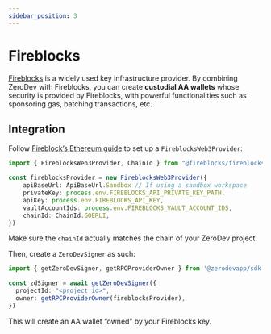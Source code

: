 ```yaml
---
sidebar_position: 3
---
```


# Fireblocks

[Fireblocks](http://fireblocks.com/) is a widely used key infrastructure provider.  By combining ZeroDev with Fireblocks, you can create **custodial AA wallets** whose security is provided by Fireblocks, with powerful functionalities such as sponsoring gas, batching transactions, etc.

## Integration

Follow [Fireblock’s Ethereum guide](https://developers.fireblocks.com/docs/ethereum-development#ethersjs-integration) to set up a `FireblocksWeb3Provider`:

```typescript
import { FireblocksWeb3Provider, ChainId } from "@fireblocks/fireblocks-web3-provider";

const fireblocksProvider = new FireblocksWeb3Provider({
    apiBaseUrl: ApiBaseUrl.Sandbox // If using a sandbox workspace
    privateKey: process.env.FIREBLOCKS_API_PRIVATE_KEY_PATH,
    apiKey: process.env.FIREBLOCKS_API_KEY,
    vaultAccountIds: process.env.FIREBLOCKS_VAULT_ACCOUNT_IDS,
    chainId: ChainId.GOERLI,
})
```

Make sure the `chainId` actually matches the chain of your ZeroDev project.

Then, create a `ZeroDevSigner` as such:

```typescript
import { getZeroDevSigner, getRPCProviderOwner } from '@zerodevapp/sdk'

const zdSigner = await getZeroDevSigner({
  projectId: "<project id>",
  owner: getRPCProviderOwner(fireblocksProvider),
})
```

This will create an AA wallet “owned” by your Fireblocks key.